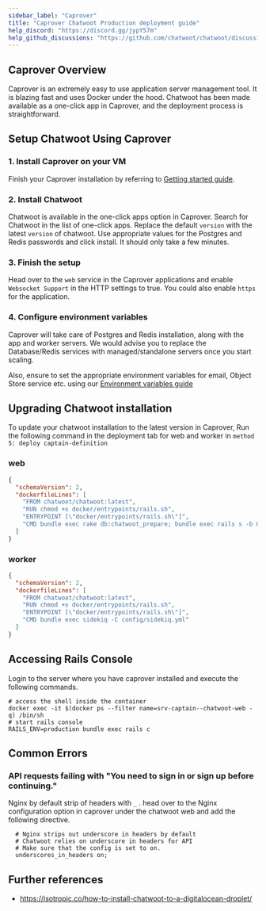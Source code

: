 ```yaml
---
sidebar_label: "Caprover"
title: "Caprover Chatwoot Production deployment guide"
help_discord: "https://discord.gg/jypY57m"
help_github_discussions: "https://github.com/chatwoot/chatwoot/discussions/categories/self-hosted"
---
```


## Caprover Overview

Caprover is an extremely easy to use application server management tool. It is blazing fast and uses Docker under the hood. Chatwoot has been made available as a one-click app in Caprover, and the deployment process is straightforward.


## Setup Chatwoot Using Caprover
### 1. Install Caprover on your VM

Finish your Caprover installation by referring to [Getting started guide](https://caprover.com/docs/get-started.html).

### 2. Install Chatwoot 

Chatwoot is available in the one-click apps option in Caprover. Search for Chatwoot in the list of one-click apps. Replace the default `version` with the latest `version` of chatwoot. Use appropriate values for the Postgres and Redis passwords and click install. It should only take a few minutes.

### 3. Finish the setup

Head over to the `web` service in the Caprover applications and enable `Websocket Support` in the HTTP settings to true. You could also enable `https` for the application.

### 4. Configure environment variables

Caprover will take care of Postgres and Redis installation, along with the app and worker servers. We would advise you to replace the Database/Redis services with managed/standalone servers once you start scaling.

Also, ensure to set the appropriate environment variables for email, Object Store service etc. using our [Environment variables guide](/docs/self-hosted/configuration/environment-variables)

## Upgrading Chatwoot installation

To update your chatwoot installation to the latest version in Caprover, Run the following command in the deployment tab for web and worker in `method 5: deploy captain-definition`

### web

```json
{
  "schemaVersion": 2,
  "dockerfileLines": [
    "FROM chatwoot/chatwoot:latest",
    "RUN chmod +x docker/entrypoints/rails.sh",
    "ENTRYPOINT [\"docker/entrypoints/rails.sh\"]",
    "CMD bundle exec rake db:chatwoot_prepare; bundle exec rails s -b 0.0.0.0 -p 3000"
  ]
}
```

### worker
```json
{
  "schemaVersion": 2,
  "dockerfileLines": [
    "FROM chatwoot/chatwoot:latest",
    "RUN chmod +x docker/entrypoints/rails.sh",
    "ENTRYPOINT [\"docker/entrypoints/rails.sh\"]",
    "CMD bundle exec sidekiq -C config/sidekiq.yml"
  ]
}
```

## Accessing Rails Console

Login to the server where you have caprover installed and execute the following commands.

```
# access the shell inside the container
docker exec -it $(docker ps --filter name=srv-captain--chatwoot-web -q) /bin/sh
# start rails console
RAILS_ENV=production bundle exec rails c
```

## Common Errors

### API requests failing with "You need to sign in or sign up before continuing."

Nginx by default strip of headers with `_` . head over to the Nginx configuration option in caprover under the chatwoot web and add the following directive.

```
  # Nginx strips out underscore in headers by default
  # Chatwoot relies on underscore in headers for API
  # Make sure that the config is set to on.
  underscores_in_headers on;
  ```


## Further references

- https://isotropic.co/how-to-install-chatwoot-to-a-digitalocean-droplet/
